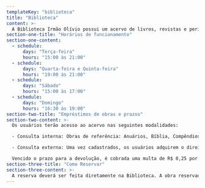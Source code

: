 ```yaml
---
templateKey: "biblioteca"
title: "Biblioteca"
content: >-
  A Biblioteca Irmão Olívio possui um acervo de livros, revistas e periódicos de cunho espírita para leitura e empréstimos aos trabalhadores e alunos dos cursos regulares do Centro Espírita Francisco de Assis (CEFA).
section-one-title: "Horários de funcionamento"
section-one-content:
  - schedule:
      days: "Terça-feira"
      hours: "15:00 às 21:00"
  - schedule:
      days: "Quarta-feira e Quinta-feira"
      hours: "19:00 às 21:00"
  - schedule:
      days: "Sábado"
      hours: "15:00 às 17:00"
  - schedule:
      days: "Domingo"
      hours: "16:30 às 19:00"
section-two-title: "Empréstimos de obras e prazos"
section-two-content: >-
  Os usuários terão acesso ao acervo nas seguintes modalidades: 

  - Consulta interna: Obras de referência: Anuários, Bíblia, Compêndios, Revistas Encadernadas.

  - Consulta externa: Uma vez cadastrados, os usuários adquirem o direito de retirar como empréstimo até 02 (dois) livros, podendo com eles permanecer pelo prazo de 15 (quinze) dias. É possível ainda renovar os empréstimos por três vezes, desde que os livros não estejam reservados para outra pessoa.  Quanto aos periódicos, eles podem ser emprestados apenas por 03 (três) dias.

  Vencido o prazo para a devolução, é cobrada uma multa de R$ 0,25 por cada dia de atraso.
section-three-title: "Como Reservar"
section-three-content: >-
  A reserva deverá ser feita diretamente na Biblioteca. A obra reservada ficará disponível para o usuário por até 48 horas.
---
```


